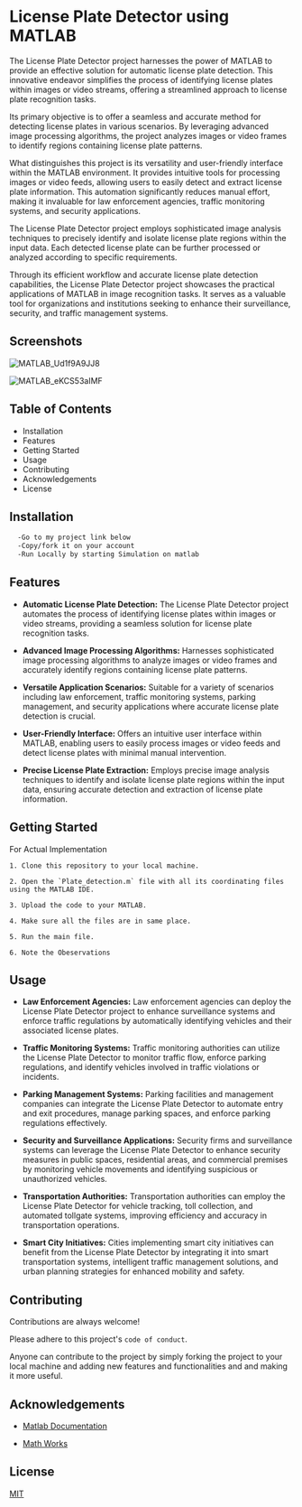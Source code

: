 
# License Plate Detector using MATLAB

The License Plate Detector project harnesses the power of MATLAB to provide an effective solution for automatic license plate detection. This innovative endeavor simplifies the process of identifying license plates within images or video streams, offering a streamlined approach to license plate recognition tasks.

Its primary objective is to offer a seamless and accurate method for detecting license plates in various scenarios. By leveraging advanced image processing algorithms, the project analyzes images or video frames to identify regions containing license plate patterns.

What distinguishes this project is its versatility and user-friendly interface within the MATLAB environment. It provides intuitive tools for processing images or video feeds, allowing users to easily detect and extract license plate information. This automation significantly reduces manual effort, making it invaluable for law enforcement agencies, traffic monitoring systems, and security applications.

The License Plate Detector project employs sophisticated image analysis techniques to precisely identify and isolate license plate regions within the input data. Each detected license plate can be further processed or analyzed according to specific requirements.

Through its efficient workflow and accurate license plate detection capabilities, the License Plate Detector project showcases the practical applications of MATLAB in image recognition tasks. It serves as a valuable tool for organizations and institutions seeking to enhance their surveillance, security, and traffic management systems.


## Screenshots

![MATLAB_Ud1f9A9JJ8](https://github.com/Shreerang01/License-Plate-Detector-using-MATLAB/assets/113919844/34a0f393-d6f8-499d-92d9-94c97728f164)


![MATLAB_eKCS53aIMF](https://github.com/Shreerang01/License-Plate-Detector-using-MATLAB/assets/113919844/45cd277b-1811-4ff5-afe5-cb6730b5116e)

## Table of Contents

- Installation
- Features
- Getting Started
- Usage
- Contributing
- Acknowledgements
- License
## Installation

```bash
  -Go to my project link below
  -Copy/fork it on your account
  -Run Locally by starting Simulation on matlab
```
    
## Features

- **Automatic License Plate Detection:** The License Plate Detector project automates the process of identifying license plates within images or video streams, providing a seamless solution for license plate recognition tasks.

- **Advanced Image Processing Algorithms:** Harnesses sophisticated image processing algorithms to analyze images or video frames and accurately identify regions containing license plate patterns.

- **Versatile Application Scenarios:** Suitable for a variety of scenarios including law enforcement, traffic monitoring systems, parking management, and security applications where accurate license plate detection is crucial.

- **User-Friendly Interface:** Offers an intuitive user interface within MATLAB, enabling users to easily process images or video feeds and detect license plates with minimal manual intervention.

- **Precise License Plate Extraction:** Employs precise image analysis techniques to identify and isolate license plate regions within the input data, ensuring accurate detection and extraction of license plate information.
## Getting Started

For Actual Implementation

    1. Clone this repository to your local machine.

    2. Open the `Plate_detection.m` file with all its coordinating files using the MATLAB IDE.

    3. Upload the code to your MATLAB.

    4. Make sure all the files are in same place.

    5. Run the main file.

    6. Note the Obeservations
## Usage

- **Law Enforcement Agencies:** Law enforcement agencies can deploy the License Plate Detector project to enhance surveillance systems and enforce traffic regulations by automatically identifying vehicles and their associated license plates.

- **Traffic Monitoring Systems:** Traffic monitoring authorities can utilize the License Plate Detector to monitor traffic flow, enforce parking regulations, and identify vehicles involved in traffic violations or incidents.

- **Parking Management Systems:** Parking facilities and management companies can integrate the License Plate Detector to automate entry and exit procedures, manage parking spaces, and enforce parking regulations effectively.

- **Security and Surveillance Applications:** Security firms and surveillance systems can leverage the License Plate Detector to enhance security measures in public spaces, residential areas, and commercial premises by monitoring vehicle movements and identifying suspicious or unauthorized vehicles.

- **Transportation Authorities:** Transportation authorities can employ the License Plate Detector for vehicle tracking, toll collection, and automated tollgate systems, improving efficiency and accuracy in transportation operations.

- **Smart City Initiatives:** Cities implementing smart city initiatives can benefit from the License Plate Detector by integrating it into smart transportation systems, intelligent traffic management solutions, and urban planning strategies for enhanced mobility and safety.
## Contributing

Contributions are always welcome!

Please adhere to this project's `code of conduct`.

Anyone can contribute to the project by simply forking the project to your local machine and adding new features and functionalities and and making it more useful.

## Acknowledgements

 - [Matlab Documentation](https://in.mathworks.com/help/matlab/)

- [Math Works](https://in.mathworks.com/matlabcentral/fileexchange/54456-licence-plate-recognition)


## License

[MIT](https://choosealicense.com/licenses/mit/)

